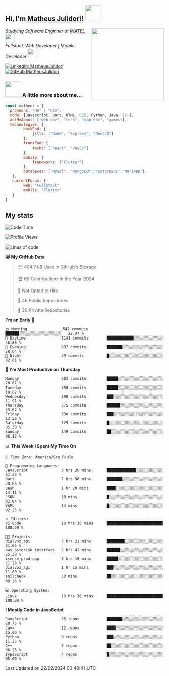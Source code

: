 <h2> Hi, I'm <a href="https://matheusjulidori.github.io" target="_blank">Matheus Julidori!</a> <img src="https://media.giphy.com/media/12oufCB0MyZ1Go/giphy.gif" width="50"></h2>
<img align='right' src="https://media.giphy.com/media/3oKIPnAiaMCws8nOsE/giphy.gif" width="230" height="auto">
<p><em>Studying Software Enginner at <a href="http://www.inatel.br" target="_blank">INATEL</a><img src="https://media.giphy.com/media/fYSnHlufseco8Fh93Z/giphy.gif" width="30"></br>
  Fullstack Web Developer | Mobile Developer <img src="https://media.giphy.com/media/WUlplcMpOCEmTGBtBW/giphy.gif" width="30">
</em></p>

[![Linkedin: MatheusJulidori](https://img.shields.io/badge/-MatheusJulidori-blue?style=flat-square&logo=Linkedin&logoColor=white&link=https://www.linkedin.com/in/MatheusJulidori/)](https://www.linkedin.com/in/MatheusJulidori/)
[![GitHub MatheusJulidori](https://img.shields.io/github/followers/matheusjulidori?label=follow&style=social)](https://github.com/MatheusJulidori)


### <img src="https://media.giphy.com/media/VgCDAzcKvsR6OM0uWg/giphy.gif" width="50"> A little more about me...  

```javascript
const matheus = {
  pronouns: "He" | "Him",
  code: [Javascript, Dart, HTML, CSS, Python, Java, C++],
  askMeAbout: ["web dev", "tech", "app dev", "games"],
  technologies: {
        backEnd: {
            js\ts: ["Node", "Express", "NestJS"]
        },
        frontEnd: {
            techs: ["React", "VueJS"]
        },
        mobile: {
            frameworks: ["Flutter"]
        },
        databases: ["MySql", "MongoDB","PostgreSQL","MariaDB"],
   },
   currentFocus: {
        web: "Fullstack"
        mobile: "Flutter"
   }
}
```
<h2>My stats</h2>

<!--START_SECTION:waka-->
![Code Time](http://img.shields.io/badge/Code%20Time-469%20hrs%204%20mins-blue)

![Profile Views](http://img.shields.io/badge/Profile%20Views-5-blue)

![Lines of code](https://img.shields.io/badge/From%20Hello%20World%20I%27ve%20Written-7.1%20million%20lines%20of%20code-blue)

**🐱 My GitHub Data** 

> 📦 404.7 kB Used in GitHub's Storage 
 > 
> 🏆 69 Contributions in the Year 2024
 > 
> 🚫 Not Opted to Hire
 > 
> 📜 46 Public Repositories 
 > 
> 🔑 30 Private Repositories 
 > 
**I'm an Early 🐤** 

```text
🌞 Morning                547 commits         ██████░░░░░░░░░░░░░░░░░░░   22.47 % 
🌆 Daytime                1141 commits        ████████████░░░░░░░░░░░░░   46.88 % 
🌃 Evening                697 commits         ███████░░░░░░░░░░░░░░░░░░   28.64 % 
🌙 Night                  49 commits          █░░░░░░░░░░░░░░░░░░░░░░░░   02.01 % 
```
📅 **I'm Most Productive on Thursday** 

```text
Monday                   503 commits         █████░░░░░░░░░░░░░░░░░░░░   20.67 % 
Tuesday                  458 commits         █████░░░░░░░░░░░░░░░░░░░░   18.82 % 
Wednesday                290 commits         ███░░░░░░░░░░░░░░░░░░░░░░   11.91 % 
Thursday                 575 commits         ██████░░░░░░░░░░░░░░░░░░░   23.62 % 
Friday                   330 commits         ███░░░░░░░░░░░░░░░░░░░░░░   13.56 % 
Saturday                 129 commits         █░░░░░░░░░░░░░░░░░░░░░░░░   05.30 % 
Sunday                   149 commits         ██░░░░░░░░░░░░░░░░░░░░░░░   06.12 % 
```


📊 **This Week I Spent My Time On** 

```text
🕑︎ Time Zone: America/Sao_Paulo

💬 Programming Languages: 
JavaScript               5 hrs 26 mins       █████████████░░░░░░░░░░░░   51.33 % 
Dart                     2 hrs 58 mins       ███████░░░░░░░░░░░░░░░░░░   28.06 % 
Bash                     1 hr 29 mins        ████░░░░░░░░░░░░░░░░░░░░░   14.11 % 
JSON                     18 mins             █░░░░░░░░░░░░░░░░░░░░░░░░   02.84 % 
YAML                     14 mins             █░░░░░░░░░░░░░░░░░░░░░░░░   02.25 % 

🔥 Editors: 
VS Code                  10 hrs 36 mins      █████████████████████████   100.00 % 

🐱‍💻 Projects: 
dialvox_api              3 hrs 21 mins       ████████░░░░░░░░░░░░░░░░░   31.65 % 
aws_asterisk_interface   2 hrs 41 mins       ██████░░░░░░░░░░░░░░░░░░░   25.38 % 
isense-prod-app          2 hrs 15 mins       █████░░░░░░░░░░░░░░░░░░░░   21.28 % 
dialvox_agi              1 hr 15 mins        ███░░░░░░░░░░░░░░░░░░░░░░   11.80 % 
soilcheck                58 mins             ██░░░░░░░░░░░░░░░░░░░░░░░   09.26 % 

💻 Operating System: 
Linux                    10 hrs 36 mins      █████████████████████████   100.00 % 
```

**I Mostly Code in JavaScript** 

```text
JavaScript               23 repos            ███████░░░░░░░░░░░░░░░░░░   28.75 % 
Java                     12 repos            ████░░░░░░░░░░░░░░░░░░░░░   15.00 % 
Python                   9 repos             ███░░░░░░░░░░░░░░░░░░░░░░   11.25 % 
C++                      5 repos             ██░░░░░░░░░░░░░░░░░░░░░░░   06.25 % 
TypeScript               4 repos             █░░░░░░░░░░░░░░░░░░░░░░░░   05.00 % 
```




 Last Updated on 22/02/2024 00:48:41 UTC
<!--END_SECTION:waka-->
